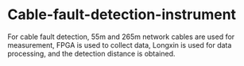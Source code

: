 # Cable-fault-detection-instrument
For cable fault detection, 55m and 265m network cables are used for measurement, FPGA is used to collect data, Longxin is used for data processing, and the detection distance is obtained.
